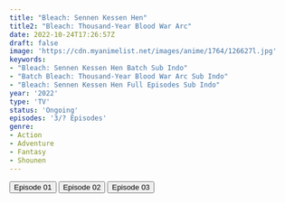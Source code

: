 ```yaml
---
title: "Bleach: Sennen Kessen Hen"
title2: "Bleach: Thousand-Year Blood War Arc"
date: 2022-10-24T17:26:57Z
draft: false
image: 'https://cdn.myanimelist.net/images/anime/1764/126627l.jpg'
keywords:
- "Bleach: Sennen Kessen Hen Batch Sub Indo"
- "Batch Bleach: Thousand-Year Blood War Arc Sub Indo"
- "Bleach: Sennen Kessen Hen Full Episodes Sub Indo"
year: '2022'
type: 'TV'
status: 'Ongoing'
episodes: '3/? Episodes'
genre:
- Action
- Adventure
- Fantasy
- Shounen
---
```


<div class="d-g gg-5 gtc-r ai-c">
<button onclick="window.open('?kur=KOI KISAMA/BLCH_S2/1/MP4/Kuramanime-BLCH_S2-01-480p-ExTonan','_blank')">Episode 01</button>
<button onclick="window.open('?kur=KOI KISAMA/BLCH_S2/2/MP4/Kuramanime-BLCH_S2-02-480p-ExTonan','_blank')">Episode 02</button>
<button onclick="window.open('?arc=20221024_Kusagiri-asia-BleachSK-03-480p-mp4/Kusagiri.asia_BleachSK--03_480p','_blank')">Episode 03</button>
</div>
